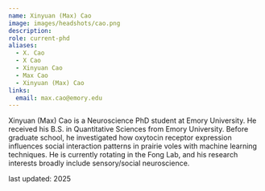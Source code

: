 ```yaml
---
name: Xinyuan (Max) Cao
image: images/headshots/cao.png
description: 
role: current-phd
aliases:
  - X. Cao
  - X Cao
  - Xinyuan Cao
  - Max Cao
  - Xinyuan (Max) Cao
links:
  email: max.cao@emory.edu
---
```


Xinyuan (Max) Cao is a Neuroscience PhD student at Emory University. He received his B.S. in Quantitative Sciences from Emory University. Before graduate school, he investigated how oxytocin receptor expression influences social interaction patterns in prairie voles with machine learning techniques. He is currently rotating in the Fong Lab, and his research interests broadly include sensory/social neuroscience.

last updated: 2025
